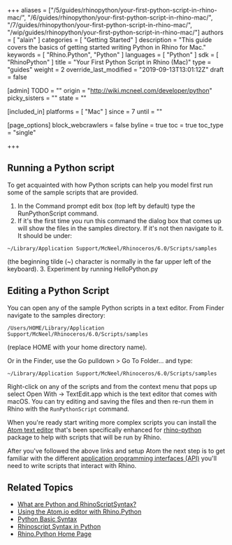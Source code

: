 +++
aliases = ["/5/guides/rhinopython/your-first-python-script-in-rhino-mac/", "/6/guides/rhinopython/your-first-python-script-in-rhino-mac/", "/7/guides/rhinopython/your-first-python-script-in-rhino-mac/", "/wip/guides/rhinopython/your-first-python-script-in-rhino-mac/"]
authors = [ "alain" ]
categories = [ "Getting Started" ]
description = "This guide covers the basics of getting started writing Python in Rhino for Mac."
keywords = [ "Rhino.Python", "Python" ]
languages = [ "Python" ]
sdk = [ "RhinoPython" ]
title = "Your First Python Script in Rhino (Mac)"
type = "guides"
weight = 2
override_last_modified = "2019-09-13T13:01:12Z"
draft = false

[admin]
TODO = ""
origin = "http://wiki.mcneel.com/developer/python"
picky_sisters = ""
state = ""

[included_in]
platforms = [ "Mac" ]
since = 7
until = ""

[page_options]
block_webcrawlers = false
byline = true
toc = true
toc_type = "single"

+++

## Running a Python script

To get acquainted with how Python scripts can help you model first run some of the sample scripts that are provided.

  1. In the Command prompt edit box (top left by default) type the RunPythonScript command.
  2. If it's the first time you run this command the dialog box that comes up will show the files in the samples directory.  If it's not then navigate to it.  It should be under:
  ```
  ~/Library/Application Support/McNeel/Rhinoceros/6.0/Scripts/samples
  ```
  (the beginning tilde (~) character is normally in the far upper left of the keyboard).
  3. Experiment by running HelloPython.py

## Editing a Python Script

You can open any of the sample Python scripts in a text editor. From Finder navigate to the samples directory:

```
/Users/HOME/Library/Application Support/McNeel/Rhinoceros/6.0/Scripts/samples
```
(replace HOME with your home directory name).

Or in the Finder, use the Go pulldown > Go To Folder... and type:

```
~/Library/Application Support/McNeel/Rhinoceros/6.0/Scripts/samples
```

Right-click on any of the scripts and from the context menu that pops up select Open With -> TextEdit.app which is the text editor that comes with macOS.  You can try editing and saving the files and then re-run them in Rhino with the `RunPythonScript` command.

When you're ready start writing more complex scripts you can install the [Atom text editor](https://atom.io/packages/rhino-python) that's been specifically enhanced for <a href="https://atom.io/packages/rhino-python" target="_blank">rhino-python</a> package to help with scripts that will be run by Rhino.

After you've followed the above links and setup Atom the next step is to get familiar with the different [application programming interfaces (API)](../apis-for-python/) you'll need to write scripts that interact with Rhino.

## Related Topics

- [What are Python and RhinoScriptSyntax?](/guides/rhinopython/what-is-rhinopython)
- [Using the Atom.io editor with Rhino.Python](https://atom.io/packages/rhino-python)
- [Python Basic Syntax](/guides/rhinopython/python-statements/)
- [Rhinoscript Syntax in Python](/guides/rhinopython/python-rhinoscriptsyntax-introduction/)
- [Rhino.Python Home Page](/guides/rhinopython/)
